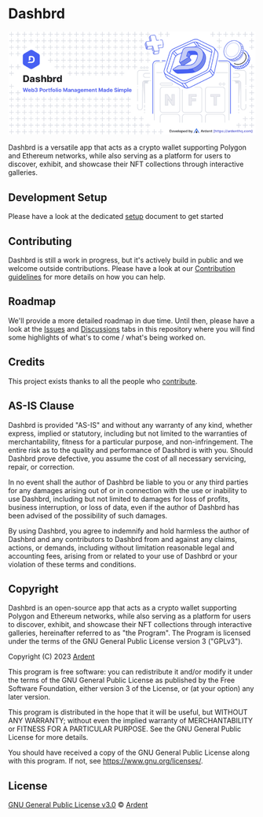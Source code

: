 # Dashbrd

![Dashbrd](./banner.png)

Dashbrd is a versatile app that acts as a crypto wallet supporting Polygon and Ethereum networks, while also serving as a platform for users to discover, exhibit, and showcase their NFT collections through interactive galleries.

## Development Setup

Please have a look at the dedicated [setup](SETUP.md) document to get started

## Contributing

Dashbrd is still a work in progress, but it's actively build in public and we welcome outside contributions. Please have a look at our [Contribution guidelines](CONTRIBUTING.md) for more details on how you can help.

## Roadmap

We'll provide a more detailed roadmap in due time. Until then, please have a look at the [Issues](../../issues) and [Discussions](../../discussions) tabs in this repository where you will find some highlights of what's to come / what's being worked on.

## Credits

This project exists thanks to all the people who [contribute](../../contributors).

## AS-IS Clause

Dashbrd is provided "AS-IS" and without any warranty of any kind, whether express, implied or statutory, including but not limited to the warranties of merchantability, fitness for a particular purpose, and non-infringement. The entire risk as to the quality and performance of Dashbrd is with you. Should Dashbrd prove defective, you assume the cost of all necessary servicing, repair, or correction.

In no event shall the author of Dashbrd be liable to you or any third parties for any damages arising out of or in connection with the use or inability to use Dashbrd, including but not limited to damages for loss of profits, business interruption, or loss of data, even if the author of Dashbrd has been advised of the possibility of such damages.

By using Dashbrd, you agree to indemnify and hold harmless the author of Dashbrd and any contributors to Dashbrd from and against any claims, actions, or demands, including without limitation reasonable legal and accounting fees, arising from or related to your use of Dashbrd or your violation of these terms and conditions.

## Copyright

Dashbrd is an open-source app that acts as a crypto wallet supporting Polygon and Ethereum networks, while also serving as a platform for users to discover, exhibit, and showcase their NFT collections through interactive galleries, hereinafter referred to as "the Program". The Program is licensed under the terms of the GNU General Public License version 3 ("GPLv3").

Copyright (C) 2023 [Ardent](https://ardenthq.com/)

This program is free software: you can redistribute it and/or modify
it under the terms of the GNU General Public License as published by
the Free Software Foundation, either version 3 of the License, or
(at your option) any later version.

This program is distributed in the hope that it will be useful,
but WITHOUT ANY WARRANTY; without even the implied warranty of
MERCHANTABILITY or FITNESS FOR A PARTICULAR PURPOSE. See the
GNU General Public License for more details.

You should have received a copy of the GNU General Public License
along with this program. If not, see <https://www.gnu.org/licenses/>.

## License

[GNU General Public License v3.0](LICENSE) © [Ardent](https:///ardenthq.com/)
